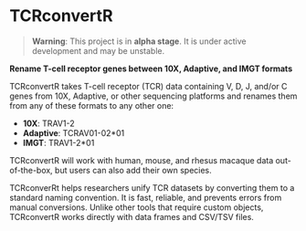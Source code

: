 # TCRconvertR

> **Warning**: This project is in **alpha stage**. It is under active development and may be unstable.

**Rename T-cell receptor genes between 10X, Adaptive, and IMGT formats**

TCRconvertR takes T-cell receptor (TCR) data containing V, D, J, and/or C genes from 10X, Adaptive, or other sequencing platforms and renames them from any of these formats to any other one:

* **10X**: TRAV1-2
* **Adaptive**: TCRAV01-02*01
* **IMGT**: TRAV1-2*01

TCRconvertR will work with human, mouse, and rhesus macaque data out-of-the-box, but users can also add their own species.

TCRconverRt helps researchers unify TCR datasets by converting them to a standard naming convention. It is fast, reliable, and prevents errors from manual conversions. Unlike other tools that require custom objects, TCRconvertR works directly with data frames and CSV/TSV files.
